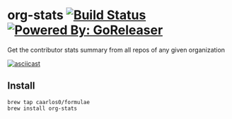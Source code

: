 # org-stats [![Build Status](https://travis-ci.org/caarlos0/org-stats.svg?branch=master)](https://travis-ci.org/caarlos0/org-stats) [![Powered By: GoReleaser](https://img.shields.io/badge/powered%20by-goreleaser-green.svg?style=flat-square)](https://github.com/goreleaser)

Get the contributor stats summary from all repos of any given organization

[![asciicast](https://asciinema.org/a/96136.png)](https://asciinema.org/a/96136)

## Install

```console
brew tap caarlos0/formulae
brew install org-stats
```
